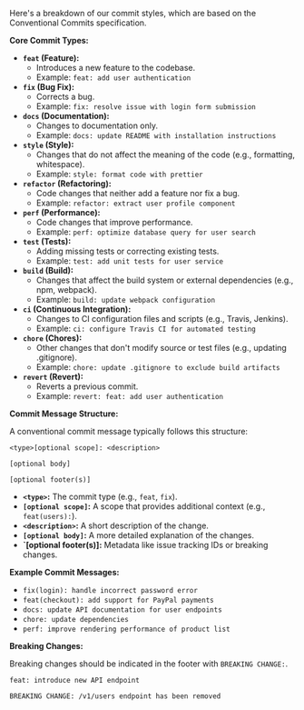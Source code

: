 Here's a breakdown of our commit styles, which are based on the Conventional Commits specification. 

**Core Commit Types:**

  * **`feat` (Feature):**
      * Introduces a new feature to the codebase.
      * Example: `feat: add user authentication`
  * **`fix` (Bug Fix):**
      * Corrects a bug.
      * Example: `fix: resolve issue with login form submission`
  * **`docs` (Documentation):**
      * Changes to documentation only.
      * Example: `docs: update README with installation instructions`
  * **`style` (Style):**
      * Changes that do not affect the meaning of the code (e.g., formatting, whitespace).
      * Example: `style: format code with prettier`
  * **`refactor` (Refactoring):**
      * Code changes that neither add a feature nor fix a bug.
      * Example: `refactor: extract user profile component`
  * **`perf` (Performance):**
      * Code changes that improve performance.
      * Example: `perf: optimize database query for user search`
  * **`test` (Tests):**
      * Adding missing tests or correcting existing tests.
      * Example: `test: add unit tests for user service`
  * **`build` (Build):**
      * Changes that affect the build system or external dependencies (e.g., npm, webpack).
      * Example: `build: update webpack configuration`
  * **`ci` (Continuous Integration):**
      * Changes to CI configuration files and scripts (e.g., Travis, Jenkins).
      * Example: `ci: configure Travis CI for automated testing`
  * **`chore` (Chores):**
      * Other changes that don't modify source or test files (e.g., updating .gitignore).
      * Example: `chore: update .gitignore to exclude build artifacts`
  * **`revert` (Revert):**
      * Reverts a previous commit.
      * Example: `revert: feat: add user authentication`

**Commit Message Structure:**

A conventional commit message typically follows this structure:

```
<type>[optional scope]: <description>

[optional body]

[optional footer(s)]
```

  * **`<type>`:** The commit type (e.g., `feat`, `fix`).
  * **`[optional scope]`:** A scope that provides additional context (e.g., `feat(users):`).
  * **`<description>`:** A short description of the change.
  * **`[optional body]`:** A more detailed explanation of the changes.
  * **\`[optional footer(s)]:** Metadata like issue tracking IDs or breaking changes.

**Example Commit Messages:**

  * `fix(login): handle incorrect password error`
  * `feat(checkout): add support for PayPal payments`
  * `docs: update API documentation for user endpoints`
  * `chore: update dependencies`
  * `perf: improve rendering performance of product list`

**Breaking Changes:**

Breaking changes should be indicated in the footer with `BREAKING CHANGE:`.

```
feat: introduce new API endpoint

BREAKING CHANGE: /v1/users endpoint has been removed
```